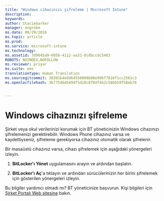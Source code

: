 ```yaml
---
title: "Windows cihazınızı şifreleme | Microsoft Intune"
description: 
keywords: 
author: Staciebarker
manager: angrobe
ms.date: 08/29/2016
ms.topic: article
ms.prod: 
ms.service: microsoft-intune
ms.technology: 
ms.assetid: 7d9645a9-6058-4112-aa31-8cdbccdc5463
ROBOTS: NOINDEX,NOFOLLOW
ms.reviewer: priyar
ms.suite: ems
translationtype: Human Translation
ms.sourcegitcommit: 38301b4e6964550008b08e99bf7016f1cc2561c3
ms.openlocfilehash: 3b775464b494f5d28c870df4b2c58bb59f58eb78


---
```


# Windows cihazınızı şifreleme

Şirket veya okul verilerinizi korumak için BT yöneticinizin Windows cihazınızı şifrelemenizi gerektirebilir. Windows Phone cihazınız varsa ve kaydettiyseniz, şifreleme gerekiyorsa cihazınız otomatik olarak şifrelenir.

Bir masaüstü cihazınız varsa, cihazı şifrelemek için aşağıdaki yönergeleri izleyin.

1.  **BitLocker'ı Yönet** uygulamasını arayın ve ardından başlatın.

2.  **BitLocker'ı Aç**'a tıklayın ve ardından sürücülerinizin her birini şifrelemek için gösterilen yönergeleri izleyin.

Bu bilgiler yardımcı olmadı mı? BT yöneticinize başvurun. Kişi bilgileri için [Şirket Portalı Web sitesine](http://portal.manage.microsoft.com) bakın.



<!--HONumber=Aug16_HO5-->



